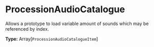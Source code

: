 # ProcessionAudioCatalogue

Allows a prototype to load variable amount of sounds which may be referenced by index.

**Type:** Array[`ProcessionAudioCatalogueItem`]

